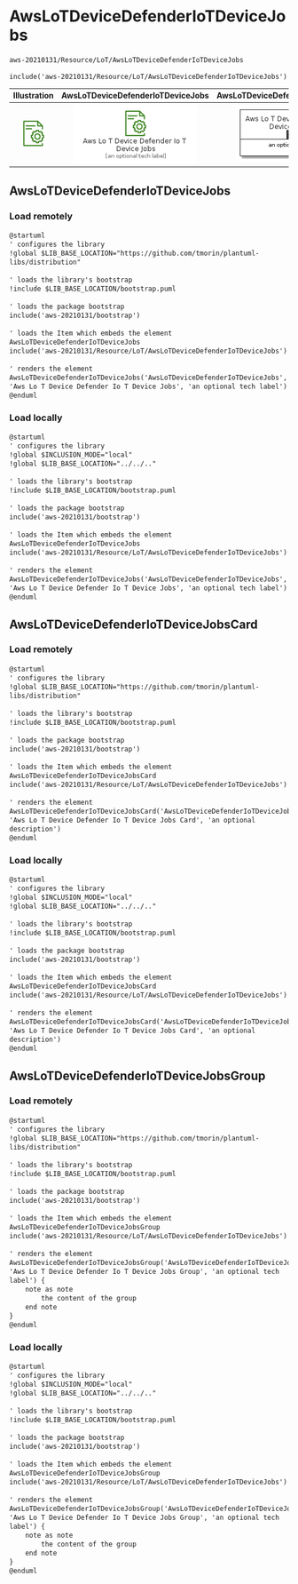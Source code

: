 # AwsLoTDeviceDefenderIoTDeviceJobs


```text
aws-20210131/Resource/LoT/AwsLoTDeviceDefenderIoTDeviceJobs
```

```text
include('aws-20210131/Resource/LoT/AwsLoTDeviceDefenderIoTDeviceJobs')
```



| Illustration | AwsLoTDeviceDefenderIoTDeviceJobs | AwsLoTDeviceDefenderIoTDeviceJobsCard | AwsLoTDeviceDefenderIoTDeviceJobsGroup |
| :---: | :---: | :---: | :---: |
| ![illustration for Illustration](../../../aws-20210131/Resource/LoT/AwsLoTDeviceDefenderIoTDeviceJobs.png) | ![illustration for AwsLoTDeviceDefenderIoTDeviceJobs](../../../aws-20210131/Resource/LoT/AwsLoTDeviceDefenderIoTDeviceJobs.Local.png) | ![illustration for AwsLoTDeviceDefenderIoTDeviceJobsCard](../../../aws-20210131/Resource/LoT/AwsLoTDeviceDefenderIoTDeviceJobsCard.Local.png) | ![illustration for AwsLoTDeviceDefenderIoTDeviceJobsGroup](../../../aws-20210131/Resource/LoT/AwsLoTDeviceDefenderIoTDeviceJobsGroup.Local.png) |




## AwsLoTDeviceDefenderIoTDeviceJobs

### Load remotely
```plantuml
@startuml
' configures the library
!global $LIB_BASE_LOCATION="https://github.com/tmorin/plantuml-libs/distribution"

' loads the library's bootstrap
!include $LIB_BASE_LOCATION/bootstrap.puml

' loads the package bootstrap
include('aws-20210131/bootstrap')

' loads the Item which embeds the element AwsLoTDeviceDefenderIoTDeviceJobs
include('aws-20210131/Resource/LoT/AwsLoTDeviceDefenderIoTDeviceJobs')

' renders the element
AwsLoTDeviceDefenderIoTDeviceJobs('AwsLoTDeviceDefenderIoTDeviceJobs', 'Aws Lo T Device Defender Io T Device Jobs', 'an optional tech label')
@enduml
```

### Load locally
```plantuml
@startuml
' configures the library
!global $INCLUSION_MODE="local"
!global $LIB_BASE_LOCATION="../../.."

' loads the library's bootstrap
!include $LIB_BASE_LOCATION/bootstrap.puml

' loads the package bootstrap
include('aws-20210131/bootstrap')

' loads the Item which embeds the element AwsLoTDeviceDefenderIoTDeviceJobs
include('aws-20210131/Resource/LoT/AwsLoTDeviceDefenderIoTDeviceJobs')

' renders the element
AwsLoTDeviceDefenderIoTDeviceJobs('AwsLoTDeviceDefenderIoTDeviceJobs', 'Aws Lo T Device Defender Io T Device Jobs', 'an optional tech label')
@enduml
```

## AwsLoTDeviceDefenderIoTDeviceJobsCard

### Load remotely
```plantuml
@startuml
' configures the library
!global $LIB_BASE_LOCATION="https://github.com/tmorin/plantuml-libs/distribution"

' loads the library's bootstrap
!include $LIB_BASE_LOCATION/bootstrap.puml

' loads the package bootstrap
include('aws-20210131/bootstrap')

' loads the Item which embeds the element AwsLoTDeviceDefenderIoTDeviceJobsCard
include('aws-20210131/Resource/LoT/AwsLoTDeviceDefenderIoTDeviceJobs')

' renders the element
AwsLoTDeviceDefenderIoTDeviceJobsCard('AwsLoTDeviceDefenderIoTDeviceJobsCard', 'Aws Lo T Device Defender Io T Device Jobs Card', 'an optional description')
@enduml
```

### Load locally
```plantuml
@startuml
' configures the library
!global $INCLUSION_MODE="local"
!global $LIB_BASE_LOCATION="../../.."

' loads the library's bootstrap
!include $LIB_BASE_LOCATION/bootstrap.puml

' loads the package bootstrap
include('aws-20210131/bootstrap')

' loads the Item which embeds the element AwsLoTDeviceDefenderIoTDeviceJobsCard
include('aws-20210131/Resource/LoT/AwsLoTDeviceDefenderIoTDeviceJobs')

' renders the element
AwsLoTDeviceDefenderIoTDeviceJobsCard('AwsLoTDeviceDefenderIoTDeviceJobsCard', 'Aws Lo T Device Defender Io T Device Jobs Card', 'an optional description')
@enduml
```

## AwsLoTDeviceDefenderIoTDeviceJobsGroup

### Load remotely
```plantuml
@startuml
' configures the library
!global $LIB_BASE_LOCATION="https://github.com/tmorin/plantuml-libs/distribution"

' loads the library's bootstrap
!include $LIB_BASE_LOCATION/bootstrap.puml

' loads the package bootstrap
include('aws-20210131/bootstrap')

' loads the Item which embeds the element AwsLoTDeviceDefenderIoTDeviceJobsGroup
include('aws-20210131/Resource/LoT/AwsLoTDeviceDefenderIoTDeviceJobs')

' renders the element
AwsLoTDeviceDefenderIoTDeviceJobsGroup('AwsLoTDeviceDefenderIoTDeviceJobsGroup', 'Aws Lo T Device Defender Io T Device Jobs Group', 'an optional tech label') {
    note as note
        the content of the group
    end note
}
@enduml
```

### Load locally
```plantuml
@startuml
' configures the library
!global $INCLUSION_MODE="local"
!global $LIB_BASE_LOCATION="../../.."

' loads the library's bootstrap
!include $LIB_BASE_LOCATION/bootstrap.puml

' loads the package bootstrap
include('aws-20210131/bootstrap')

' loads the Item which embeds the element AwsLoTDeviceDefenderIoTDeviceJobsGroup
include('aws-20210131/Resource/LoT/AwsLoTDeviceDefenderIoTDeviceJobs')

' renders the element
AwsLoTDeviceDefenderIoTDeviceJobsGroup('AwsLoTDeviceDefenderIoTDeviceJobsGroup', 'Aws Lo T Device Defender Io T Device Jobs Group', 'an optional tech label') {
    note as note
        the content of the group
    end note
}
@enduml
```

